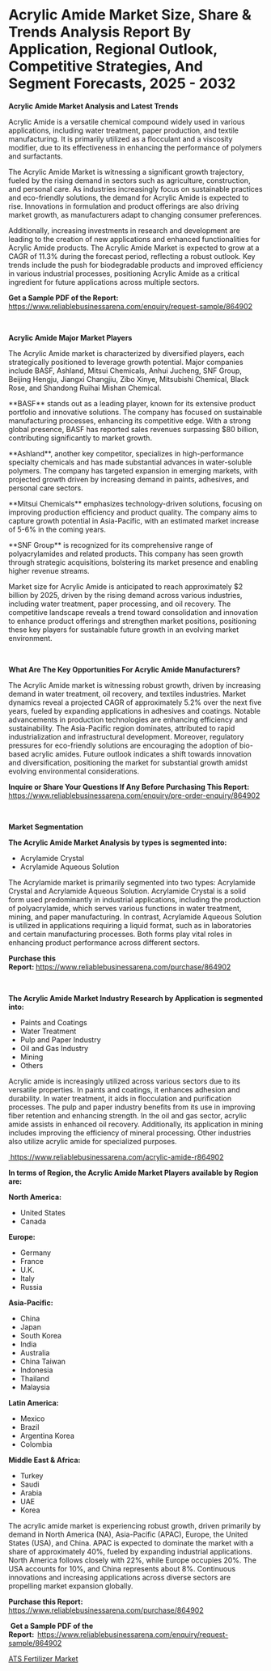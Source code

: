 <p><h1>Acrylic Amide Market Size, Share & Trends Analysis Report By Application, Regional Outlook, Competitive Strategies, And Segment Forecasts, 2025 - 2032</h1></p><p><strong>Acrylic Amide Market Analysis and Latest Trends</strong></p>
<p><p>Acrylic Amide is a versatile chemical compound widely used in various applications, including water treatment, paper production, and textile manufacturing. It is primarily utilized as a flocculant and a viscosity modifier, due to its effectiveness in enhancing the performance of polymers and surfactants.</p><p>The Acrylic Amide Market is witnessing a significant growth trajectory, fueled by the rising demand in sectors such as agriculture, construction, and personal care. As industries increasingly focus on sustainable practices and eco-friendly solutions, the demand for Acrylic Amide is expected to rise. Innovations in formulation and product offerings are also driving market growth, as manufacturers adapt to changing consumer preferences.</p><p>Additionally, increasing investments in research and development are leading to the creation of new applications and enhanced functionalities for Acrylic Amide products. The Acrylic Amide Market is expected to grow at a CAGR of 11.3% during the forecast period, reflecting a robust outlook. Key trends include the push for biodegradable products and improved efficiency in various industrial processes, positioning Acrylic Amide as a critical ingredient for future applications across multiple sectors.</p></p>
<p><strong>Get a Sample PDF of the Report:&nbsp;</strong> <a href="https://www.reliablebusinessarena.com/enquiry/request-sample/864902?utm_campaign=3492&utm_medium=2&utm_source=Github&utm_content=ia&utm_term=01042025&utm_id=acrylic-amide">https://www.reliablebusinessarena.com/enquiry/request-sample/864902</a></p>
<p>&nbsp;</p>
<p><strong>Acrylic Amide Major Market Players</strong></p>
<p><p>The Acrylic Amide market is characterized by diversified players, each strategically positioned to leverage growth potential. Major companies include BASF, Ashland, Mitsui Chemicals, Anhui Jucheng, SNF Group, Beijing Hengju, Jiangxi Changjiu, Zibo Xinye, Mitsubishi Chemical, Black Rose, and Shandong Ruihai Mishan Chemical.</p><p>**BASF** stands out as a leading player, known for its extensive product portfolio and innovative solutions. The company has focused on sustainable manufacturing processes, enhancing its competitive edge. With a strong global presence, BASF has reported sales revenues surpassing $80 billion, contributing significantly to market growth.</p><p>**Ashland**, another key competitor, specializes in high-performance specialty chemicals and has made substantial advances in water-soluble polymers. The company has targeted expansion in emerging markets, with projected growth driven by increasing demand in paints, adhesives, and personal care sectors.</p><p>**Mitsui Chemicals** emphasizes technology-driven solutions, focusing on improving production efficiency and product quality. The company aims to capture growth potential in Asia-Pacific, with an estimated market increase of 5-6% in the coming years.</p><p>**SNF Group** is recognized for its comprehensive range of polyacrylamides and related products. This company has seen growth through strategic acquisitions, bolstering its market presence and enabling higher revenue streams.</p><p>Market size for Acrylic Amide is anticipated to reach approximately $2 billion by 2025, driven by the rising demand across various industries, including water treatment, paper processing, and oil recovery. The competitive landscape reveals a trend toward consolidation and innovation to enhance product offerings and strengthen market positions, positioning these key players for sustainable future growth in an evolving market environment.</p></p>
<p>&nbsp;</p>
<p><strong>What Are The Key Opportunities For Acrylic Amide Manufacturers?</strong></p>
<p><p>The Acrylic Amide market is witnessing robust growth, driven by increasing demand in water treatment, oil recovery, and textiles industries. Market dynamics reveal a projected CAGR of approximately 5.2% over the next five years, fueled by expanding applications in adhesives and coatings. Notable advancements in production technologies are enhancing efficiency and sustainability. The Asia-Pacific region dominates, attributed to rapid industrialization and infrastructural development. Moreover, regulatory pressures for eco-friendly solutions are encouraging the adoption of bio-based acrylic amides. Future outlook indicates a shift towards innovation and diversification, positioning the market for substantial growth amidst evolving environmental considerations.</p></p>
<p><strong>Inquire or Share Your Questions If Any Before Purchasing This Report:</strong> <a href="https://www.reliablebusinessarena.com/enquiry/pre-order-enquiry/864902?utm_campaign=3492&utm_medium=2&utm_source=Github&utm_content=ia&utm_term=01042025&utm_id=acrylic-amide">https://www.reliablebusinessarena.com/enquiry/pre-order-enquiry/864902</a></p>
<p>&nbsp;</p>
<p><strong>Market Segmentation</strong></p>
<p><strong>The Acrylic Amide Market Analysis by types is segmented into:</strong></p>
<p><ul><li>Acrylamide Crystal</li><li>Acrylamide Aqueous Solution</li></ul></p>
<p><p>The Acrylamide market is primarily segmented into two types: Acrylamide Crystal and Acrylamide Aqueous Solution. Acrylamide Crystal is a solid form used predominantly in industrial applications, including the production of polyacrylamide, which serves various functions in water treatment, mining, and paper manufacturing. In contrast, Acrylamide Aqueous Solution is utilized in applications requiring a liquid format, such as in laboratories and certain manufacturing processes. Both forms play vital roles in enhancing product performance across different sectors.</p></p>
<p><strong>Purchase this Report:&nbsp;</strong><a href="https://www.reliablebusinessarena.com/purchase/864902?utm_campaign=3492&utm_medium=2&utm_source=Github&utm_content=ia&utm_term=01042025&utm_id=acrylic-amide">https://www.reliablebusinessarena.com/purchase/864902</a></p>
<p>&nbsp;</p>
<p><strong>The Acrylic Amide Market Industry Research by Application is segmented into:</strong></p>
<p><ul><li>Paints and Coatings</li><li>Water Treatment</li><li>Pulp and Paper Industry</li><li>Oil and Gas Industry</li><li>Mining</li><li>Others</li></ul></p>
<p><p>Acrylic amide is increasingly utilized across various sectors due to its versatile properties. In paints and coatings, it enhances adhesion and durability. In water treatment, it aids in flocculation and purification processes. The pulp and paper industry benefits from its use in improving fiber retention and enhancing strength. In the oil and gas sector, acrylic amide assists in enhanced oil recovery. Additionally, its application in mining includes improving the efficiency of mineral processing. Other industries also utilize acrylic amide for specialized purposes.</p></p>
<p><a href="https://www.reliablebusinessarena.com/acrylic-amide-r864902?utm_campaign=3492&utm_medium=2&utm_source=Github&utm_content=ia&utm_term=01042025&utm_id=acrylic-amide">&nbsp;https://www.reliablebusinessarena.com/acrylic-amide-r864902</a></p>
<p><strong>In terms of Region, the Acrylic Amide Market Players available by Region are:</strong></p>
<p>
    <p> <strong> North America: </strong>
        <ul>
            <li>United States</li>
            <li>Canada</li>
        </ul>
        </p> 
    <p> <strong> Europe: </strong>
        <ul>
            <li>Germany</li>
            <li>France</li>
            <li>U.K.</li>
            <li>Italy</li>
            <li>Russia</li>
        </ul>
        </p> 
    <p> <strong> Asia-Pacific: </strong>
        <ul>
            <li>China</li>
            <li>Japan</li>
            <li>South Korea</li>
            <li>India</li>
            <li>Australia</li>
            <li>China Taiwan</li>
            <li>Indonesia</li>
            <li>Thailand</li>
            <li>Malaysia</li>
        </ul>
        </p> 
    <p> <strong> Latin America: </strong>
        <ul>
            <li>Mexico</li>
            <li>Brazil</li>
            <li>Argentina Korea</li>
            <li>Colombia</li>
        </ul>
        </p> 
    <p> <strong> Middle East & Africa: </strong>
        <ul>
            <li>Turkey</li>
            <li>Saudi</li>
            <li>Arabia</li>
            <li>UAE</li>
            <li>Korea</li>
        </ul>
    </p>
    </p>
<p><p>The acrylic amide market is experiencing robust growth, driven primarily by demand in North America (NA), Asia-Pacific (APAC), Europe, the United States (USA), and China. APAC is expected to dominate the market with a share of approximately 40%, fueled by expanding industrial applications. North America follows closely with 22%, while Europe occupies 20%. The USA accounts for 10%, and China represents about 8%. Continuous innovations and increasing applications across diverse sectors are propelling market expansion globally.</p></p>
<p><strong>Purchase this Report: </strong><a href="https://www.reliablebusinessarena.com/purchase/864902?utm_campaign=3492&utm_medium=2&utm_source=Github&utm_content=ia&utm_term=01042025&utm_id=acrylic-amide">https://www.reliablebusinessarena.com/purchase/864902</a></p>
<p>&nbsp;<strong>Get a Sample PDF of the Report:&nbsp;&nbsp;</strong><a href="https://www.reliablebusinessarena.com/enquiry/request-sample/864902?utm_campaign=3492&utm_medium=2&utm_source=Github&utm_content=ia&utm_term=01042025&utm_id=acrylic-amide">https://www.reliablebusinessarena.com/enquiry/request-sample/864902</a></p>
<p><strong></strong></p>
<p><p><a href="https://github.com/forgazerbyjt/Market-Research-Report-List-1/blob/main/ats-fertilizer-market.md?utm_campaign=3492&utm_medium=2&utm_source=Github&utm_content=ia&utm_term=01042025&utm_id=acrylic-amide">ATS Fertilizer Market</a></p></p>